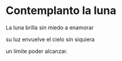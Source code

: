 # Contemplanto la luna

La luna brilla sin miedo a enamorar

su luz envuelve el cielo sin siquiera 

un límite poder alcanzar.